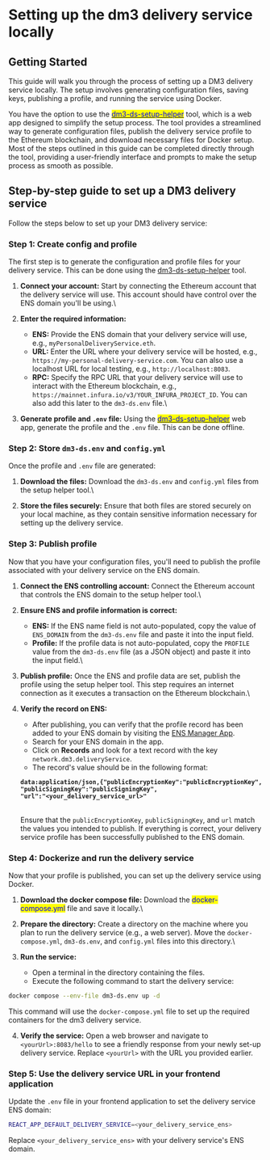 # Setting up the dm3 delivery service locally

## Getting Started

This guide will walk you through the process of setting up a DM3 delivery service locally. The setup involves generating configuration files, saving keys, publishing a profile, and running the service using Docker.

You have the option to use the [<mark style="color:blue;">dm3-ds-setup-helper</mark>](https://dm3-org.github.io/dm3-ds-setup-helper/) tool, which is a web app designed to simplify the setup process. The tool provides a streamlined way to generate configuration files, publish the delivery service profile to the Ethereum blockchain, and download necessary files for Docker setup. Most of the steps outlined in this guide can be completed directly through the tool, providing a user-friendly interface and prompts to make the setup process as smooth as possible.

## Step-by-step guide to set up a DM3 delivery service

Follow the steps below to set up your DM3 delivery service:

### Step 1: Create config and profile

The first step is to generate the configuration and profile files for your delivery service. This can be done using the [dm3-ds-setup-helper](https://dm3-org.github.io/dm3-ds-setup-helper/) tool.

1. **Connect your account:** Start by connecting the Ethereum account that the delivery service will use. This account should have control over the ENS domain you'll be using.\

2. **Enter the required information:**
   * **ENS:** Provide the ENS domain that your delivery service will use, e.g., `myPersonalDeliveryService.eth`.
   * **URL:** Enter the URL where your delivery service will be hosted, e.g., `https://my-personal-delivery-service.com`. You can also use a localhost URL for local testing, e.g., `http://localhost:8083`.
   * **RPC:** Specify the RPC URL that your delivery service will use to interact with the Ethereum blockchain, e.g., `https://mainnet.infura.io/v3/YOUR_INFURA_PROJECT_ID`. You can also add this later to the `dm3-ds.env` file.\

3. **Generate profile and `.env` file:** Using the [<mark style="color:blue;">dm3-ds-setup-helper</mark>](https://dm3-org.github.io/dm3-ds-setup-helper/) web app, generate the profile and the `.env` file. This can be done offline.

### Step 2: Store `dm3-ds.env` and `config.yml`

Once the profile and `.env` file are generated:

1. **Download the files:** Download the `dm3-ds.env` and `config.yml` files from the setup helper tool.\

2. **Store the files securely:** Ensure that both files are stored securely on your local machine, as they contain sensitive information necessary for setting up the delivery service.

### Step 3: Publish profile

Now that you have your configuration files, you'll need to publish the profile associated with your delivery service on the ENS domain.

1. **Connect the ENS controlling account:** Connect the Ethereum account that controls the ENS domain to the setup helper tool.\

2. **Ensure ENS and profile information is correct:**
   * **ENS:** If the ENS name field is not auto-populated, copy the value of `ENS_DOMAIN` from the `dm3-ds.env` file and paste it into the input field.
   * **Profile:** If the profile data is not auto-populated, copy the `PROFILE` value from the `dm3-ds.env` file (as a JSON object) and paste it into the input field.\

3. **Publish profile:** Once the ENS and profile data are set, publish the profile using the setup helper tool. This step requires an internet connection as it executes a transaction on the Ethereum blockchain.\

4.  **Verify the record on ENS:**

    * After publishing, you can verify that the profile record has been added to your ENS domain by visiting the [ENS Manager App](https://app.ens.domains/).
    * Search for your ENS domain in the app.
    * Click on **Records** and look for a text record with the key `network.dm3.deliveryService`.
    * The record's value should be in the following format:

    <pre class="language-bash"><code class="lang-bash"><strong>data:application/json,{"publicEncryptionKey":"publicEncryptionKey",
    </strong><strong>"publicSigningKey":"publicSigningKey",
    </strong><strong>"url":"&#x3C;your_delivery_service_url>"
    </strong></code></pre>

    \
    Ensure that the `publicEncryptionKey`, `publicSigningKey`, and `url` match the values you intended to publish. If everything is correct, your delivery service profile has been successfully published to the ENS domain.

### Step 4: Dockerize and run the delivery service

Now that your profile is published, you can set up the delivery service using Docker.

1. **Download the docker compose file:** Download the <mark style="color:blue;">docker-compose.yml</mark> file and save it locally.\

2. **Prepare the directory:** Create a directory on the machine where you plan to run the delivery service (e.g., a web server). Move the `docker-compose.yml`, `dm3-ds.env`, and `config.yml` files into this directory.\

3. **Run the service:**
   * Open a terminal in the directory containing the files.
   * Execute the following command to start the delivery service:

```bash
docker compose --env-file dm3-ds.env up -d
```

This command will use the `docker-compose.yml` file to set up the required containers for the dm3 delivery service.

4. **Verify the service:** Open a web browser and navigate to `<yourUrl>:8083/hello` to see a friendly response from your newly set-up delivery service. Replace `<yourUrl>` with the URL you provided earlier.

### Step 5: Use the delivery service URL in your frontend application

Update the `.env` file in your frontend application to set the delivery service ENS domain:

```bash
REACT_APP_DEFAULT_DELIVERY_SERVICE=<your_delivery_service_ens>
```

Replace `<your_delivery_service_ens>` with your delivery service's ENS domain.



